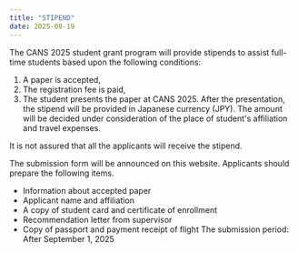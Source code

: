 ```yaml
---
title: "STIPEND"
date: 2025-08-19
---
```


The CANS 2025 student grant program will provide stipends to assist full-time students based upon the following conditions: 
1. A paper is accepted, 
2. The registration fee is paid, 
3. The student presents the paper at CANS 2025. 
After the presentation, the stipend will be provided in Japanese currency (JPY). The amount will be decided under consideration of the place of student's affiliation and travel expenses. 

It is not assured that all the applicants will receive the stipend. 

The submission form will be announced on this website. Applicants should prepare the following items. 
- Information about accepted paper 
- Applicant name and affiliation 
- A copy of student card and certificate of enrollment 
- Recommendation letter from supervisor 
- Copy of passport and payment receipt of flight 
The submission period: After September 1, 2025
